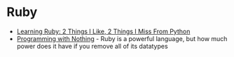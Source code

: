 Ruby
====

* [Learning Ruby: 2 Things I Like, 2 Things I Miss From Python](https://medium.com/workpath-thewaywework/learning-ruby-2-things-i-like-2-things-i-miss-from-python-6f60af8ed16c)
* [Programming with Nothing](https://tomstu.art/programming-with-nothing) - Ruby is a powerful language, but how much power does it have if you remove all of its datatypes
